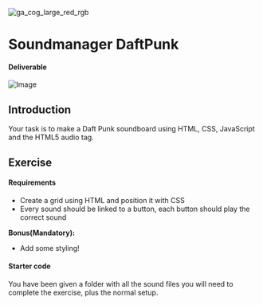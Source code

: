 ![ga_cog_large_red_rgb](https://cloud.githubusercontent.com/assets/40461/8183776/469f976e-1432-11e5-8199-6ac91363302b.png)

# Soundmanager DaftPunk

#### Deliverable

![Image](http://i.imgur.com/e2h6cBd.png)

## Introduction

Your task is to make a Daft Punk soundboard using HTML, CSS, JavaScript and the
HTML5 audio tag.

## Exercise

#### Requirements

- Create a grid using HTML and position it with CSS
- Every sound should be linked to a button, each button should play the correct
  sound

**Bonus(Mandatory):**

- Add some styling!

#### Starter code

You have been given a folder with all the sound files you will need to complete
the exercise, plus the normal setup.
